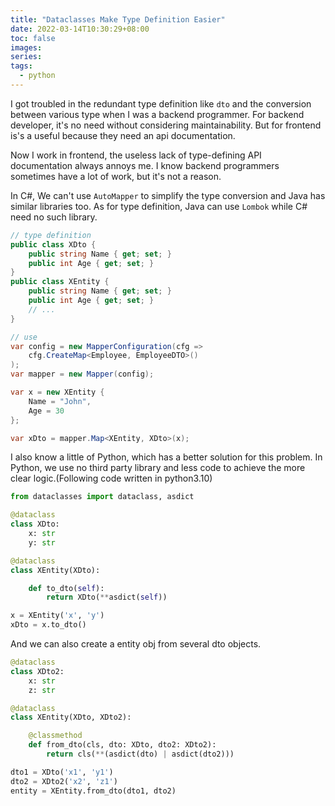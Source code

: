 ```yaml
---
title: "Dataclasses Make Type Definition Easier"
date: 2022-03-14T10:30:29+08:00
toc: false
images:
series:
tags:
  - python
---
```


I got troubled in the redundant type definition like `dto` and the conversion between various type when I was a backend programmer. For backend developer, it's no need without considering maintainability. But for frontend is's a useful because they need an api documentation. 

Now I work in frontend, the useless lack of type-defining API documentation always annoys me. I know backend programmers sometimes have a lot of work, but it's not a reason. 

In C#, We can't use `AutoMapper` to simplify the type conversion and Java has similar libraries too. As for type definition, Java can use `Lombok` while C# need no such library.

```c#
// type definition
public class XDto {
    public string Name { get; set; }
    public int Age { get; set; }
}
public class XEntity {
    public string Name { get; set; }
    public int Age { get; set; }
    // ...
}

// use
var config = new MapperConfiguration(cfg =>
    cfg.CreateMap<Employee, EmployeeDTO>()
);
var mapper = new Mapper(config);

var x = new XEntity {
    Name = "John",
    Age = 30
};

var xDto = mapper.Map<XEntity, XDto>(x);
```

I also know a little of Python, which has a better solution for this problem. In Python, we use no third party library and less code to achieve the more clear logic.(Following code written in python3.10)

```python
from dataclasses import dataclass, asdict

@dataclass
class XDto:
    x: str
    y: str

@dataclass
class XEntity(XDto):

    def to_dto(self):
        return XDto(**asdict(self))

x = XEntity('x', 'y')
xDto = x.to_dto()
```

And we can also create a entity obj from several dto objects.

```python
@dataclass
class XDto2:
    x: str
    z: str

@dataclass
class XEntity(XDto, XDto2):

    @classmethod
    def from_dto(cls, dto: XDto, dto2: XDto2):
        return cls(**(asdict(dto) | asdict(dto2)))

dto1 = XDto('x1', 'y1')
dto2 = XDto2('x2', 'z1')
entity = XEntity.from_dto(dto1, dto2)
```
